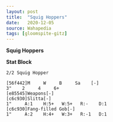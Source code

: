 ```yaml
---
layout: post
title:  "Squig Hoppers"
date:   2020-12-05
source: Wahapedia
tags: [gloomspite-gitz]
---
```


**Squig Hoppers**

**Stat Block**
```
2/2 Squig Hopper
```

```
[56f442]M     W     B     Sa    [-]
3"    2     4     6+    
[e85545]Weapons[-]
[c6c930]Slitta[-]
1"     A:1    H:5+   W:5+   R:-    D:1   
[c6c930]Fang-filled Gob[-]
1"     A:2    H:4+   W:3+   R:-1   D:1   
```


